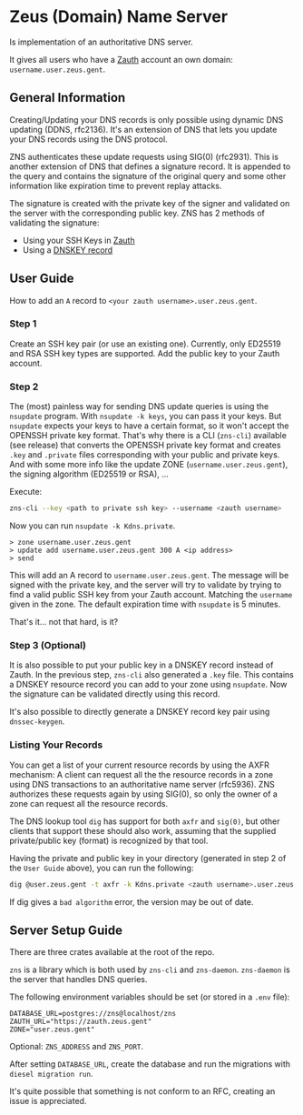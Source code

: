 # Zeus (Domain) Name Server

Is implementation of an authoritative DNS server.

It gives all users who have a [Zauth](https://zauth.zeus.gent) account an own domain: `username.user.zeus.gent`.

## General Information

Creating/Updating your DNS records is only possible using dynamic DNS updating (DDNS, rfc2136). 
It's an extension of DNS that lets you update your DNS records using the DNS protocol.

ZNS authenticates these update requests using SIG(0) (rfc2931). 
This is another extension of DNS that defines a signature record. It is appended to the query and contains the signature of the original query and 
some other information like expiration time to prevent replay attacks.

The signature is created with the private key of the signer and validated on the server with the corresponding public key.
ZNS has 2 methods of validating the signature:
- Using your SSH Keys in [Zauth](https://zauth.zeus.gent) 
- Using a [DNSKEY record](https://datatracker.ietf.org/doc/html/rfc4034#section-2)


## User Guide

How to add an `A` record to `<your zauth username>.user.zeus.gent`.

### Step 1

Create an SSH key pair (or use an existing one). Currently, only ED25519 and RSA SSH key types are supported.
Add the public key to your Zauth account.

### Step 2

The (most) painless way for sending DNS update queries is using the `nsupdate` program.
With `nsupdate -k keys`, you can pass it your keys. But `nsupdate` expects your keys to have a certain format, so it won't accept the OPENSSH private key format.
That's why there is a CLI (`zns-cli`) available (see release) that converts the OPENSSH private key format and creates `.key` and `.private` files corresponding with your public and private keys.
And with some more info like the update ZONE (`username.user.zeus.gent`), the signing algorithm (ED25519 or RSA), ...

Execute:

```sh
zns-cli --key <path to private ssh key> --username <zauth username>
```

Now you can run `nsupdate -k Kdns.private`.

```
> zone username.user.zeus.gent
> update add username.user.zeus.gent 300 A <ip address>
> send
```

This will add an A record to `username.user.zeus.gent`. 
The message will be signed with the private key, and the server will try to validate by trying to find a valid public SSH key from your Zauth account. Matching the `username` given in the zone.
The default expiration time with `nsupdate` is 5 minutes.

That's it... not that hard, is it?

### Step 3 (Optional)

It is also possible to put your public key in a DNSKEY record instead of Zauth. In the previous step, `zns-cli` also generated a `.key` file. 
This contains a DNSKEY resource record you can add to your zone using `nsupdate`. Now the signature can be validated directly using this record.

It's also possible to directly generate a DNSKEY record key pair using `dnssec-keygen`.

### Listing Your Records

You can get a list of your current resource records by using the AXFR mechanism: A client can request all the the resource records in a zone using DNS transactions to an authoritative name server (rfc5936).
ZNS authorizes these requests again by using SIG(0), so only the owner of a zone can request all the resource records.

The DNS lookup tool `dig` has support for both `axfr` and `sig(0)`, but other clients that support these should also work, assuming that the supplied private/public key (format) is recognized by that tool.

Having the private and public key in your directory (generated in step 2 of the `User Guide` above), you can run the following:

```sh
dig @user.zeus.gent -t axfr -k Kdns.private <zauth username>.user.zeus.gent
```

If dig gives a `bad algorithm` error, the version may be out of date. 

## Server Setup Guide

There are three crates available at the root of the repo.

`zns` is a library which is both used by `zns-cli` and `zns-daemon`.
`zns-daemon` is the server that handles DNS queries.

The following environment variables should be set (or stored in a `.env` file):
```
DATABASE_URL=postgres://zns@localhost/zns
ZAUTH_URL="https://zauth.zeus.gent"
ZONE="user.zeus.gent"
```

Optional: `ZNS_ADDRESS` and `ZNS_PORT`.

After setting `DATABASE_URL`, create the database and run the migrations with `diesel migration run`.

It's quite possible that something is not conform to an RFC, creating an issue is appreciated.

